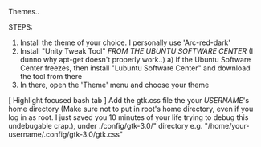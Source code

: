 Themes..


STEPS:
1) Install the theme of your choice.
   I personally use 'Arc-red-dark'
2) Install "Unity Tweak Tool" *FROM THE UBUNTU SOFTWARE CENTER* (I dunno why apt-get doesn't properly work..)
    a) If the Ubuntu Software Center freezes, then install "Lubuntu Software Center"
         and download the tool from there
3) In there, open the 'Theme' menu and choose your theme



[ Highlight focused bash tab ]
Add the gtk.css file the your *USERNAME*'s home directory (Make sure not to
  put in root's home directory, even if you log in as root. I just saved you
  10 minutes of your life trying to debug this undebugable crap.), under
  ./config/gtk-3.0/" directory
e.g. "/home/your-username/.config/gtk-3.0/gtk.css"
